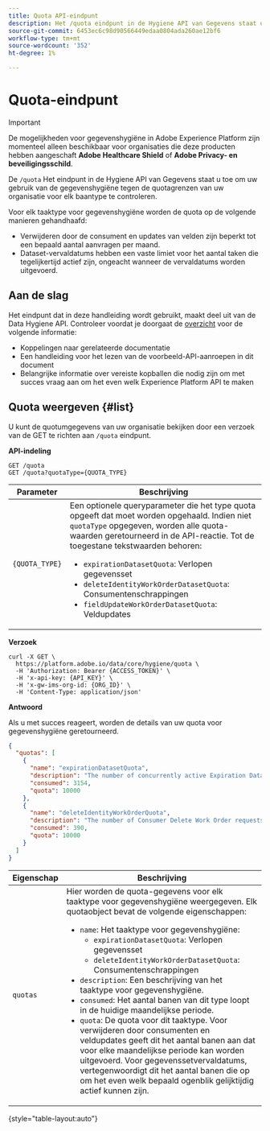 ```yaml
---
title: Quota API-eindpunt
description: Het /quota eindpunt in de Hygiene API van Gegevens staat u toe om uw gebruik van de gegevenshygiëne tegen de maandelijkse quotagrenzen van uw organisatie voor elk baantype te controleren.
source-git-commit: 6453ec6c98d90566449edaa0804ada260ae12bf6
workflow-type: tm+mt
source-wordcount: '352'
ht-degree: 1%

---
```


# Quota-eindpunt

>[!IMPORTANT]
>
>De mogelijkheden voor gegevenshygiëne in Adobe Experience Platform zijn momenteel alleen beschikbaar voor organisaties die deze producten hebben aangeschaft **Adobe Healthcare Shield** of **Adobe Privacy- en beveiligingsschild**.

De `/quota` Het eindpunt in de Hygiene API van Gegevens staat u toe om uw gebruik van de gegevenshygiëne tegen de quotagrenzen van uw organisatie voor elk baantype te controleren.

Voor elk taaktype voor gegevenshygiëne worden de quota op de volgende manieren gehandhaafd:

* Verwijderen door de consument en updates van velden zijn beperkt tot een bepaald aantal aanvragen per maand.
* Dataset-vervaldatums hebben een vaste limiet voor het aantal taken die tegelijkertijd actief zijn, ongeacht wanneer de vervaldatums worden uitgevoerd.

## Aan de slag

Het eindpunt dat in deze handleiding wordt gebruikt, maakt deel uit van de Data Hygiene API. Controleer voordat je doorgaat de [overzicht](./overview.md) voor de volgende informatie:

* Koppelingen naar gerelateerde documentatie
* Een handleiding voor het lezen van de voorbeeld-API-aanroepen in dit document
* Belangrijke informatie over vereiste kopballen die nodig zijn om met succes vraag aan om het even welk Experience Platform API te maken

## Quota weergeven {#list}

U kunt de quotumgegevens van uw organisatie bekijken door een verzoek van de GET te richten aan `/quota` eindpunt.

**API-indeling**

```http
GET /quota
GET /quota?quotaType={QUOTA_TYPE}
```

| Parameter | Beschrijving |
| --- | --- |
| `{QUOTA_TYPE}` | Een optionele queryparameter die het type quota opgeeft dat moet worden opgehaald. Indien niet `quotaType` opgegeven, worden alle quota-waarden geretourneerd in de API-reactie. Tot de toegestane tekstwaarden behoren:<ul><li>`expirationDatasetQuota`: Verlopen gegevensset</li><li>`deleteIdentityWorkOrderDatasetQuota`: Consumentenschrappingen</li><li>`fieldUpdateWorkOrderDatasetQuota`: Veldupdates</li></ul> |

**Verzoek**

```shell
curl -X GET \
  https://platform.adobe.io/data/core/hygiene/quota \
  -H 'Authorization: Bearer {ACCESS_TOKEN}' \
  -H 'x-api-key: {API_KEY}' \
  -H 'x-gw-ims-org-id: {ORG_ID}' \
  -H 'Content-Type: application/json'
```

**Antwoord**

Als u met succes reageert, worden de details van uw quota voor gegevenshygiëne geretourneerd.

```json
{
  "quotas": [
    {
      "name": "expirationDatasetQuota",
      "description": "The number of concurrently active Expiration Dataset Delete Work Order requests for the organization.",
      "consumed": 3154,
      "quota": 10000
    },
    {
      "name": "deleteIdentityWorkOrderQuota",
      "description": "The number of Consumer Delete Work Order requests for the organization for this month.",
      "consumed": 390,
      "quota": 10000
    }
  ]
}
```

| Eigenschap | Beschrijving |
| --- | --- |
| `quotas` | Hier worden de quota-gegevens voor elk taaktype voor gegevenshygiëne weergegeven. Elk quotaobject bevat de volgende eigenschappen:<ul><li>`name`: Het taaktype voor gegevenshygiëne:<ul><li>`expirationDatasetQuota`: Verlopen gegevensset</li><li>`deleteIdentityWorkOrderDatasetQuota`: Consumentenschrappingen</li></ul></li><li>`description`: Een beschrijving van het taaktype voor gegevenshygiëne.</li><li>`consumed`: Het aantal banen van dit type loopt in de huidige maandelijkse periode.</li><li>`quota`: De quota voor dit taaktype. Voor verwijderen door consumenten en veldupdates geeft dit het aantal banen aan dat voor elke maandelijkse periode kan worden uitgevoerd. Voor gegevenssetvervaldatums, vertegenwoordigt dit het aantal banen die op om het even welk bepaald ogenblik gelijktijdig actief kunnen zijn.</li></ul> |

{style=&quot;table-layout:auto&quot;}
